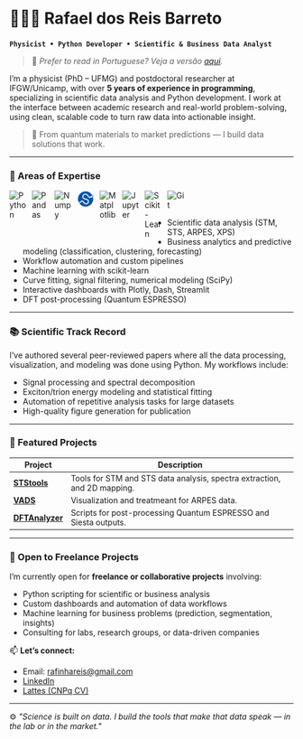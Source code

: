 # 👨🏻‍🔬 Rafael dos Reis Barreto

**`Physicist • Python Developer • Scientific & Business Data Analyst`**

> 📘 _Prefer to read in Portuguese? Veja a versão [aqui](README_Pt.md)._

I’m a physicist (PhD – UFMG) and postdoctoral researcher at IFGW/Unicamp, with over **5 years of experience in programming**, specializing in scientific data analysis and Python development. I work at the interface between academic research and real-world problem-solving, using clean, scalable code to turn raw data into actionable insight.

> 🧪 From quantum materials to market predictions — I build data solutions that work.

---

### 🧠 Areas of Expertise

<img align="left" alt="Python" width="30px" style="padding-right:10px;" src="https://cdn.jsdelivr.net/gh/devicons/devicon/icons/python/python-original.svg"/>
<img align="left" alt="Pandas" width="30px" style="padding-right:10px;" src="https://cdn.jsdelivr.net/gh/devicons/devicon/icons/pandas/pandas-original.svg"/>
<img align="left" alt="Numpy" width="30px" style="padding-right:10px;" src="https://cdn.jsdelivr.net/gh/devicons/devicon/icons/numpy/numpy-original.svg"/>
<img align="left" alt="SciPy" width="30px" style="padding-right:10px;" src="https://raw.githubusercontent.com/scipy/scipy/main/doc/source/_static/logo.svg"/>
<img align="left" alt="Matplotlib" width="30px" style="padding-right:10px;" src="https://cdn.jsdelivr.net/gh/devicons/devicon/icons/matplotlib/matplotlib-original.svg"/>
<img align="left" alt="Jupyter" width="30px" style="padding-right:10px;" src="https://cdn.jsdelivr.net/gh/devicons/devicon/icons/jupyter/jupyter-original.svg"/>
<img align="left" alt="Scikit-Learn" width="30px" style="padding-right:10px;" src="https://raw.githubusercontent.com/scikit-learn/scikit-learn/main/doc/logos/scikit-learn-logo.png"/>
<img align="left" alt="Git" width="30px" style="padding-right:10px;" src="https://cdn.jsdelivr.net/gh/devicons/devicon/icons/git/git-original.svg"/>
<br/><br/>

- Scientific data analysis (STM, STS, ARPES, XPS)
- Business analytics and predictive modeling (classification, clustering, forecasting)
- Workflow automation and custom pipelines
- Machine learning with scikit-learn
- Curve fitting, signal filtering, numerical modeling (SciPy)
- Interactive dashboards with Plotly, Dash, Streamlit
- DFT post-processing (Quantum ESPRESSO)

---

### 📚 Scientific Track Record

I’ve authored several peer-reviewed papers where all the data processing, visualization, and modeling was done using Python. My workflows include:
- Signal processing and spectral decomposition
- Exciton/trion energy modeling and statistical fitting
- Automation of repetitive analysis tasks for large datasets
- High-quality figure generation for publication

---

### 🔬 Featured Projects

| Project | Description |
|--------|-------------|
| [**STStools**](https://github.com/rafinhareis/ststools) | Tools for STM and STS data analysis, spectra extraction, and 2D mapping. |
| [**VADS**](https://github.com/rafinhareis/vads) | Visualization and treatmeant for ARPES data. |
| [**DFTAnalyzer**](https://github.com/rafinhareis/DFTAnalyzerLib) | Scripts for post-processing Quantum ESPRESSO and Siesta outputs. |

---

### 💼 Open to Freelance Projects

I’m currently open for **freelance or collaborative projects** involving:

- Python scripting for scientific or business analysis
- Custom dashboards and automation of data workflows
- Machine learning for business problems (prediction, segmentation, insights)
- Consulting for labs, research groups, or data-driven companies

📫 **Let’s connect:**  
- Email: rafinhareis@gmail.com  
- [LinkedIn](https://linkedin.com/in/rafinhareis)  
- [Lattes (CNPq CV)](http://lattes.cnpq.br/XXXXXXXXXXXX)

---

⚙️ *"Science is built on data. I build the tools that make that data speak — in the lab or in the market."*
